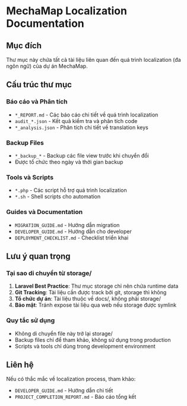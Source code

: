 # MechaMap Localization Documentation

## Mục đích
Thư mục này chứa tất cả tài liệu liên quan đến quá trình localization (đa ngôn ngữ) của dự án MechaMap.

## Cấu trúc thư mục

### Báo cáo và Phân tích
- `*_REPORT.md` - Các báo cáo chi tiết về quá trình localization
- `audit_*.json` - Kết quả kiểm tra và phân tích code
- `*_analysis.json` - Phân tích chi tiết về translation keys

### Backup Files
- `*_backup_*` - Backup các file view trước khi chuyển đổi
- Được tổ chức theo ngày và thời gian backup

### Tools và Scripts
- `*.php` - Các script hỗ trợ quá trình localization
- `*.sh` - Shell scripts cho automation

### Guides và Documentation
- `MIGRATION_GUIDE.md` - Hướng dẫn migration
- `DEVELOPER_GUIDE.md` - Hướng dẫn cho developer
- `DEPLOYMENT_CHECKLIST.md` - Checklist triển khai

## Lưu ý quan trọng

### Tại sao di chuyển từ storage/
1. **Laravel Best Practice**: Thư mục storage chỉ nên chứa runtime data
2. **Git Tracking**: Tài liệu cần được track bởi git, storage thì không
3. **Tổ chức dự án**: Tài liệu thuộc về docs/, không phải storage/
4. **Bảo mật**: Tránh expose tài liệu qua web nếu storage được symlink

### Quy tắc sử dụng
- Không di chuyển file này trở lại storage/
- Backup files chỉ để tham khảo, không sử dụng trong production
- Scripts và tools chỉ dùng trong development environment

## Liên hệ
Nếu có thắc mắc về localization process, tham khảo:
- `DEVELOPER_GUIDE.md` - Hướng dẫn chi tiết
- `PROJECT_COMPLETION_REPORT.md` - Báo cáo tổng kết
